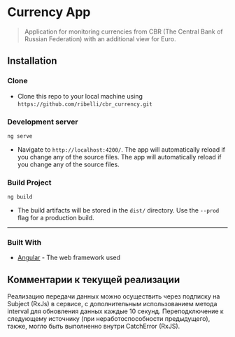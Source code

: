 # Currency App

> Application for monitoring currencies from CBR (The Central Bank of Russian Federation) with an additional view for Euro.

## Installation
### Clone

- Clone this repo to your local machine using `https://github.com/ribelli/cbr_currency.git`

### Development server

```bash
ng serve
```

- Navigate to `http://localhost:4200/`. The app will automatically reload if you change any of the source files.
The app will automatically reload if you change any of the source files.

### Build Project

```bash
ng build
```
- The build artifacts will be stored in the `dist/` directory. Use the `--prod` flag for a production build.

---

### Built With

* [Angular](https://github.com/angular/angular) - The web framework used


## Комментарии к текущей реализации
Реализацию передачи данных можно осуществить через подписку на Subject (RxJs) в сервисе, с дополнительным использованием метода interval для обновления данных каждые 10 секунд.
Переподключение к следующему источнику (при неработоспособности предыдущего), также, могло быть выполненно внутри CatchError (RxJS).
